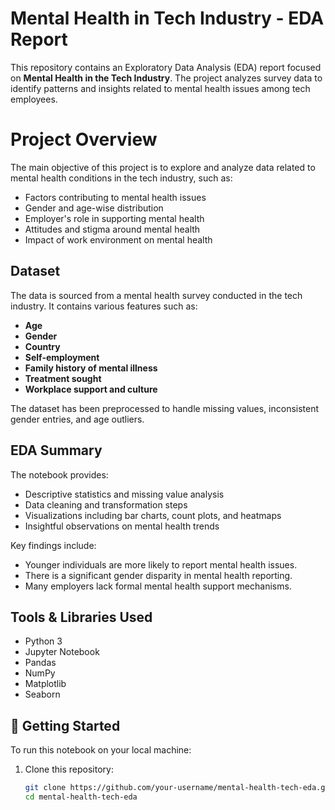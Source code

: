 # Mental Health in Tech Industry - EDA Report

This repository contains an Exploratory Data Analysis (EDA) report focused on **Mental Health in the Tech Industry**. The project analyzes survey data to identify patterns and insights related to mental health issues among tech employees.

# Project Overview

The main objective of this project is to explore and analyze data related to mental health conditions in the tech industry, such as:

- Factors contributing to mental health issues
- Gender and age-wise distribution
- Employer's role in supporting mental health
- Attitudes and stigma around mental health
- Impact of work environment on mental health

## Dataset

The data is sourced from a mental health survey conducted in the tech industry. It contains various features such as:

- **Age**
- **Gender**
- **Country**
- **Self-employment**
- **Family history of mental illness**
- **Treatment sought**
- **Workplace support and culture**

The dataset has been preprocessed to handle missing values, inconsistent gender entries, and age outliers.

## EDA Summary

The notebook provides:

- Descriptive statistics and missing value analysis
- Data cleaning and transformation steps
- Visualizations including bar charts, count plots, and heatmaps
- Insightful observations on mental health trends

Key findings include:
- Younger individuals are more likely to report mental health issues.
- There is a significant gender disparity in mental health reporting.
- Many employers lack formal mental health support mechanisms.

##  Tools & Libraries Used

- Python 3
- Jupyter Notebook
- Pandas
- NumPy
- Matplotlib
- Seaborn

## 🚀 Getting Started

To run this notebook on your local machine:

1. Clone this repository:
   ```bash
   git clone https://github.com/your-username/mental-health-tech-eda.git
   cd mental-health-tech-eda



